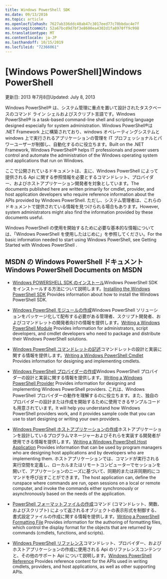 ```yaml
---
title: Windows PowerShell SDK
ms.date: 09/13/2016
ms.topic: article
ms.openlocfilehash: 7627ab336ddc40ab47c3017eed77c78bbdac4e7f
ms.sourcegitcommit: 52a67bcd9d7bf3e8600ea4302d1fa8970ff9c998
ms.translationtype: MT
ms.contentlocale: ja-JP
ms.lasthandoff: 10/15/2019
ms.locfileid: "72366061"
---
```

# <a name="windows-powershell"></a><span data-ttu-id="054bc-102">[Windows PowerShell]</span><span class="sxs-lookup"><span data-stu-id="054bc-102">Windows PowerShell</span></span>

<span data-ttu-id="054bc-103">更新日: 2013 年7月8日</span><span class="sxs-lookup"><span data-stu-id="054bc-103">Updated: July 8, 2013</span></span>

<span data-ttu-id="054bc-104">Windows PowerShell® は、システム管理に重点を置いて設計されたタスクベースのコマンド ライン シェルおよびスクリプト言語です。</span><span class="sxs-lookup"><span data-stu-id="054bc-104">Windows PowerShell® is a task-based command-line shell and scripting language designed especially for system administration.</span></span> <span data-ttu-id="054bc-105">Windows PowerShell®は .NET Framework 上に構築されており、windows オペレーティングシステムと windows 上で実行されるアプリケーションの管理を IT プロフェッショナルとパワーユーザーが制御し、自動化するのに役立ちます。</span><span class="sxs-lookup"><span data-stu-id="054bc-105">Built on the .NET Framework, Windows PowerShell® helps IT professionals and power users control and automate the administration of the Windows operating system and applications that run on Windows.</span></span>

<span data-ttu-id="054bc-106">ここで公開されているドキュメントは、主に、Windows PowerShell によって提供される Api に関する参照情報を必要とするコマンドレット、プロバイダー、およびホストアプリケーション開発者を対象としています。</span><span class="sxs-lookup"><span data-stu-id="054bc-106">The documents published here are written primarily for cmdlet, provider, and host application developers who require reference information about the APIs provided by Windows PowerShell.</span></span>
<span data-ttu-id="054bc-107">ただし、システム管理者は、これらのドキュメントで提供されている情報を見つけられる場合もあります。</span><span class="sxs-lookup"><span data-stu-id="054bc-107">However, system administrators might also find the information provided by these documents useful.</span></span>

<span data-ttu-id="054bc-108">Windows PowerShell の使用を開始するために必要な基本的な情報については、「Windows PowerShell を使用したはじめに」を参照してください。</span><span class="sxs-lookup"><span data-stu-id="054bc-108">For the basic information needed to start using Windows PowerShell, see Getting Started with Windows PowerShell .</span></span>

## <a name="windows-powershell-documents-on-msdn"></a><span data-ttu-id="054bc-109">MSDN の Windows PowerShell ドキュメント</span><span class="sxs-lookup"><span data-stu-id="054bc-109">Windows PowerShell Documents on MSDN</span></span>

- <span data-ttu-id="054bc-110">[Windows POWERSHELL SDK のインストール](./installing-the-windows-powershell-sdk.md)Windows PowerShell SDK をインストールする方法について説明します。</span><span class="sxs-lookup"><span data-stu-id="054bc-110">[Installing the Windows PowerShell SDK](./installing-the-windows-powershell-sdk.md) Provides information about how to install the Windows PowerShell SDK.</span></span>

- <span data-ttu-id="054bc-111">[Windows PowerShell モジュールの作成](./module/writing-a-windows-powershell-module.md)Windows PowerShell ソリューションをパッケージ化して配布する必要がある管理者、スクリプト開発者、およびコマンドレットの開発者向けの情報を提供します。</span><span class="sxs-lookup"><span data-stu-id="054bc-111">[Writing a Windows PowerShell Module](./module/writing-a-windows-powershell-module.md) Provides information for administrators, script developers, and cmdlet developers who need to package and distribute their Windows PowerShell solutions.</span></span>

- <span data-ttu-id="054bc-112">[Windows PowerShell コマンドレットの記述](./cmdlet/writing-a-windows-powershell-cmdlet.md)コマンドレットの設計と実装に関する情報を提供します。</span><span class="sxs-lookup"><span data-stu-id="054bc-112">[Writing a Windows PowerShell Cmdlet](./cmdlet/writing-a-windows-powershell-cmdlet.md) Provides information for designing and implementing cmdlets.</span></span>

- <span data-ttu-id="054bc-113">[Windows PowerShell プロバイダーの作成](./provider/writing-a-windows-powershell-provider.md)Windows PowerShell プロバイダーの設計と実装に関する情報を提供します。</span><span class="sxs-lookup"><span data-stu-id="054bc-113">[Writing a Windows PowerShell Provider](./provider/writing-a-windows-powershell-provider.md) Provides information for designing and implementing Windows PowerShell providers.</span></span> <span data-ttu-id="054bc-114">これは、Windows PowerShell プロバイダーの動作を理解するのに役立ちます。また、独自のプロバイダーの設計または作成を開始するために使用できるサンプルコードも用意されています。</span><span class="sxs-lookup"><span data-stu-id="054bc-114">It will help you understand how Windows PowerShell providers work, and it provides sample code that you can use to start designing or writing your own providers.</span></span>

- <span data-ttu-id="054bc-115">[Windows PowerShell ホストアプリケーションの作成](./hosting/writing-a-windows-powershell-host-application.md)ホストアプリケーションを設計しているプログラムマネージャーおよびそれらを実装する開発者が使用できる情報を提供します。</span><span class="sxs-lookup"><span data-stu-id="054bc-115">[Writing a Windows PowerShell Host Application](./hosting/writing-a-windows-powershell-host-application.md) Provides information that can be used by program managers who are designing host applications and by developers who are implementing them.</span></span> <span data-ttu-id="054bc-116">ホストアプリケーションでは、コマンドが実行される実行空間を定義し、ローカルまたはリモートコンピューターでセッションを開いて、アプリケーションのニーズに基づいて、同期的または非同期的にコマンドを呼び出すことができます。</span><span class="sxs-lookup"><span data-stu-id="054bc-116">The host application can, define the runspace where commands are run, open sessions on a local or remote computer, and invoke the commands either synchronously or asynchronously based on the needs of the application.</span></span>

- <span data-ttu-id="054bc-117">[PowerShell フォーマットファイルの作成](./format/writing-a-powershell-formatting-file.md)コマンド (コマンドレット、関数、およびスクリプト) によって返されるオブジェクトの表示形式を制御する、書式設定ファイルの作成に関する情報を提供します。</span><span class="sxs-lookup"><span data-stu-id="054bc-117">[Writing a PowerShell Formatting File](./format/writing-a-powershell-formatting-file.md) Provides information for the authoring of formatting files, which control the display format for the objects that are returned by commands (cmdlets, functions, and scripts).</span></span>

- <span data-ttu-id="054bc-118">[Windows PowerShell リファレンス](./windows-powershell-reference.md)コマンドレット、プロバイダー、およびホストアプリケーションの作成に使用される Api のリファレンスコンテンツと、その他のサポート Api について説明します。</span><span class="sxs-lookup"><span data-stu-id="054bc-118">[Windows PowerShell Reference](./windows-powershell-reference.md) Provides reference content for the APIs used in writing cmdlets, providers, and host applications, as well as other supporting APIs.</span></span>
